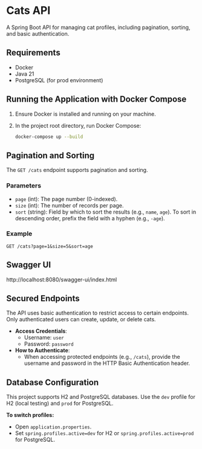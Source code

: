 # Cats API

A Spring Boot API for managing cat profiles, including pagination, sorting, and basic authentication.

## Requirements

- Docker
- Java 21
- PostgreSQL (for prod environment)

## Running the Application with Docker Compose

1. Ensure Docker is installed and running on your machine.
2. In the project root directory, run Docker Compose:

   ```bash
   docker-compose up --build

## Pagination and Sorting

The `GET /cats` endpoint supports pagination and sorting.

### Parameters
- `page` (int): The page number (0-indexed).
- `size` (int): The number of records per page.
- `sort` (string): Field by which to sort the results (e.g., `name`, `age`). To sort in descending order, prefix the field with a hyphen (e.g., `-age`).

### Example
```http
GET /cats?page=1&size=5&sort=age
```

## Swagger UI
http://localhost:8080/swagger-ui/index.html

## Secured Endpoints
The API uses basic authentication to restrict access to certain endpoints. Only authenticated users can create, update, or delete cats.

- **Access Credentials**:
    - Username: `user`
    - Password: `password`
- **How to Authenticate**:
    - When accessing protected endpoints (e.g., `/cats`), provide the username and password in the HTTP Basic Authentication header.

## Database Configuration

This project supports H2 and PostgreSQL databases. Use the `dev` profile for H2 (local testing) and `prod` for PostgreSQL.

**To switch profiles:**
- Open `application.properties`.
- Set `spring.profiles.active=dev` for H2 or `spring.profiles.active=prod` for PostgreSQL.
   